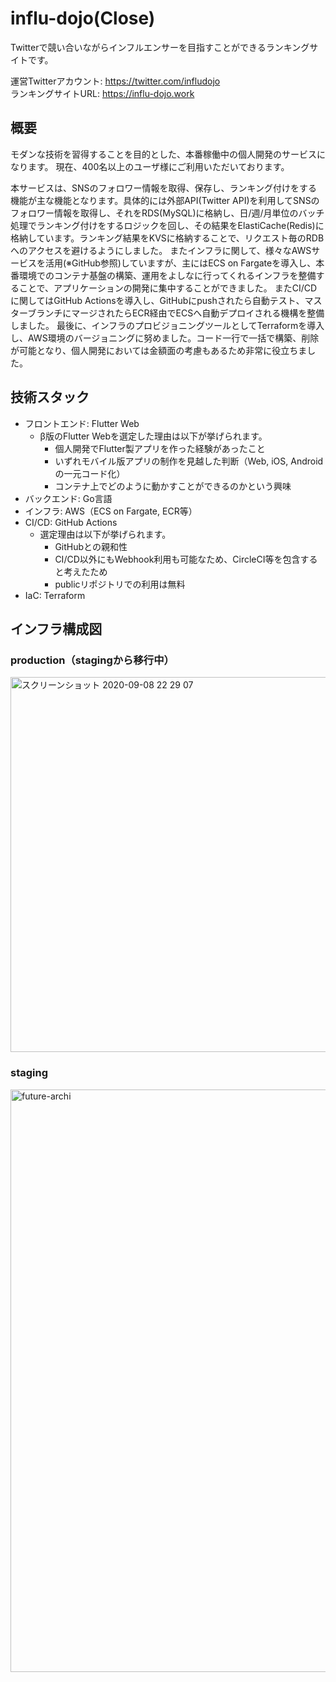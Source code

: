 # influ-dojo(Close)

Twitterで競い合いながらインフルエンサーを目指すことができるランキングサイトです。

運営Twitterアカウント: https://twitter.com/infludojo \
ランキングサイトURL: https://influ-dojo.work

## 概要
モダンな技術を習得することを目的とした、本番稼働中の個人開発のサービスになります。
現在、400名以上のユーザ様にご利用いただいております。

本サービスは、SNSのフォロワー情報を取得、保存し、ランキング付けをする機能が主な機能となります。具体的には外部API(Twitter API)を利用してSNSのフォロワー情報を取得し、それをRDS(MySQL)に格納し、日/週/月単位のバッチ処理でランキング付けをするロジックを回し、その結果をElastiCache(Redis)に格納しています。ランキング結果をKVSに格納することで、リクエスト毎のRDBへのアクセスを避けるようにしました。
またインフラに関して、様々なAWSサービスを活用(※GitHub参照)していますが、主にはECS on Fargateを導入し、本番環境でのコンテナ基盤の構築、運用をよしなに行ってくれるインフラを整備することで、アプリケーションの開発に集中することができました。
またCI/CDに関してはGitHub Actionsを導入し、GitHubにpushされたら自動テスト、マスターブランチにマージされたらECR経由でECSへ自動デプロイされる機構を整備しました。
最後に、インフラのプロビジョニングツールとしてTerraformを導入し、AWS環境のバージョニングに努めました。コード一行で一括で構築、削除が可能となり、個人開発においては金額面の考慮もあるため非常に役立ちました。

## 技術スタック
- フロントエンド: Flutter Web
  - β版のFlutter Webを選定した理由は以下が挙げられます。
    - 個人開発でFlutter製アプリを作った経験があったこと
    - いずれモバイル版アプリの制作を見越した判断（Web, iOS, Androidの一元コード化）
    - コンテナ上でどのように動かすことができるのかという興味
- バックエンド: Go言語
- インフラ: AWS（ECS on Fargate, ECR等）
- CI/CD: GitHub Actions
  - 選定理由は以下が挙げられます。
    - GitHubとの親和性
    - CI/CD以外にもWebhook利用も可能なため、CircleCI等を包含すると考えたため
    - publicリポジトリでの利用は無料
- IaC: Terraform 

## インフラ構成図
### production（stagingから移行中）
<img width="600" alt="スクリーンショット 2020-09-08 22 29 07" src="https://user-images.githubusercontent.com/44150538/92482626-c8ce6200-f222-11ea-9ce3-df0fe3e51107.png">

### staging
<img width="932" alt="future-archi" src="https://user-images.githubusercontent.com/44150538/93420109-42341780-f8e9-11ea-957e-3e3b4d7e8d5f.png">
